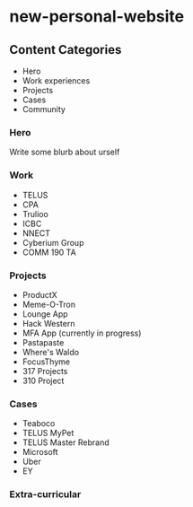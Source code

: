 # new-personal-website

## Content Categories
- Hero
- Work experiences
- Projects
- Cases
- Community

### Hero
Write some blurb about urself
### Work
- TELUS
- CPA
- Trulioo
- ICBC
- NNECT
- Cyberium Group
- COMM 190 TA
  
### Projects
- ProductX
- Meme-O-Tron
- Lounge App
- Hack Western
- MFA App (currently in progress)
- Pastapaste
- Where's Waldo
- FocusThyme
- 317 Projects
- 310 Project
  
### Cases
- Teaboco
- TELUS MyPet
- TELUS Master Rebrand
- Microsoft
- Uber
- EY
### Extra-curricular
